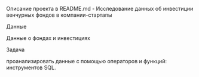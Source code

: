 Описание проекта в README.md - Исследование данных об инвестиции венчурных фондов в компании-стартапы

Данные

Данные о фондах и инвестициях

Задача

проанализировать данные с помощью операторов и функций: инструментов SQL.
